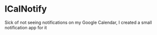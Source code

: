# ICalNotify
Sick of not seeing notifications on my Google Calendar, I created a small notification app for it
